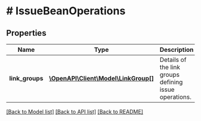 # # IssueBeanOperations

## Properties

Name | Type | Description | Notes
------------ | ------------- | ------------- | -------------
**link_groups** | [**\OpenAPI\Client\Model\LinkGroup[]**](LinkGroup.md) | Details of the link groups defining issue operations. | [optional] [readonly]

[[Back to Model list]](../../README.md#models) [[Back to API list]](../../README.md#endpoints) [[Back to README]](../../README.md)
